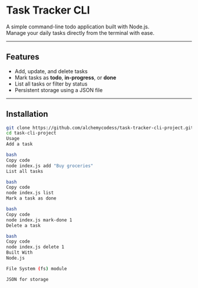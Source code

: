 # Task Tracker CLI

A simple command-line todo application built with Node.js.  
Manage your daily tasks directly from the terminal with ease.

---

## Features
- Add, update, and delete tasks  
- Mark tasks as **todo**, **in-progress**, or **done**  
- List all tasks or filter by status  
- Persistent storage using a JSON file  

---

## Installation
```bash
git clone https://github.com/alchemycodess/task-tracker-cli-project.git
cd task-cli-project
Usage
Add a task

bash
Copy code
node index.js add "Buy groceries"
List all tasks

bash
Copy code
node index.js list
Mark a task as done

bash
Copy code
node index.js mark-done 1
Delete a task

bash
Copy code
node index.js delete 1
Built With
Node.js

File System (fs) module

JSON for storage